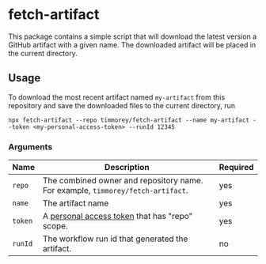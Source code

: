 # fetch-artifact

This package contains a simple script that will download the latest version a GitHub artifact with a given name.  The downloaded artifact will be placed in the current directory.

## Usage

To download the most recent artifact named `my-artifact` from this repository and save the downloaded files to the current directory, run

```
npx fetch-artifact --repo timmorey/fetch-artifact --name my-artifact --token <my-personal-access-token> --runId 12345
```

### Arguments

| Name | Description | Required |
| --- | --- | --- |
| `repo` | The combined owner and repository name.  For example, `timmorey/fetch-artifact`. | yes |
| `name` | The artifact name | yes |
| `token` | A [personal access token](https://docs.github.com/en/authentication/keeping-your-account-and-data-secure/creating-a-personal-access-token) that has "repo" scope. | yes |
| `runId` | The workflow run id that generated the artifact. | no |
